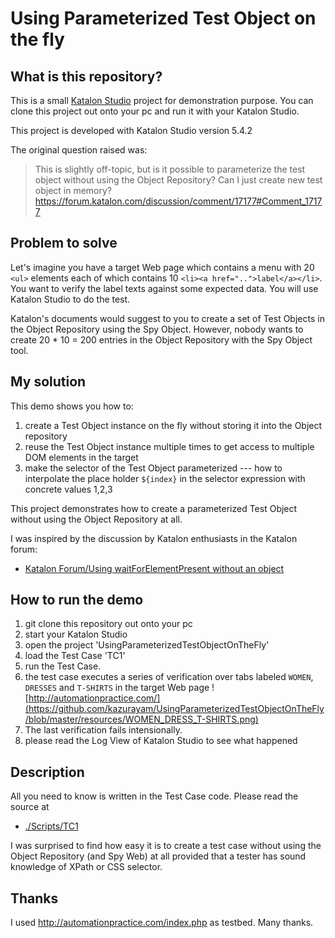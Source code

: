 Using Parameterized Test Object on the fly
==========================================

## What is this repository?

This is a small [Katalon Studio](https://www.katalon.com/) project for demonstration purpose. You can clone this project out onto your pc
and run it with your Katalon Studio.

This project is developed with Katalon Studio version 5.4.2

The original question raised was:

>This is slightly off-topic, but is it possible to parameterize the test object without using the Object Repository?
Can I just create new test object in memory?
>https://forum.katalon.com/discussion/comment/17177#Comment_17177

## Problem to solve

Let's imagine you have a target Web page which contains a menu with 20 `<ul>` elements each of which contains 10 `<li><a href="..">label</a></li>`. You want to verify the label texts against some expected data. You will use Katalon Studio to do the test.

Katalon's documents would suggest to you to create a set of Test Objects in the Object Repository using the Spy Object. However, nobody wants to  create 20 * 10 = 200 entries in the Object Repository with the Spy Object tool.

## My solution

This demo shows you how to:

1. create a Test Object instance on the fly without storing it into the Object repository
2. reuse the Test Object instance multiple times to get access to multiple DOM elements in the target
3. make the selector of the Test Object parameterized --- how to interpolate the place holder `${index}` in the selector expression with concrete values 1,2,3

This project demonstrates how to create a parameterized Test Object without using the Object Repository at all.

I was inspired by the discussion by Katalon enthusiasts in the Katalon forum:
- [Katalon Forum/Using waitForElementPresent without an object]( https://forum.katalon.com/discussion/5852/using-waitforelementpresent-without-an-object)

## How to run the demo

1. git clone this repository out onto your pc
2. start your Katalon Studio
3. open the project 'UsingParameterizedTestObjectOnTheFly'
4. load the Test Case 'TC1'
5. run the Test Case.
6. the test case executes a series of verification over tabs labeled `WOMEN`, `DRESSES` and `T-SHIRTS` in the target Web page  ![http://automationpractice.com/](https://github.com/kazurayam/UsingParameterizedTestObjectOnTheFly/blob/master/resources/WOMEN_DRESS_T-SHIRTS.png)
7. The last verification fails  intensionally.
8. please read the Log View of Katalon Studio to see what happened

## Description

All you need to know is written in the Test Case code. Please read the source at
- [./Scripts/TC1](https://github.com/kazurayam/UsingParameterizedTestObjectOnTheFly/blob/master/Scripts/TC1/Script1529021746181.groovy)

I was surprised to find how easy it is to create a test case without using the Object Repository (and Spy Web) at all provided that a tester has sound knowledge of XPath or CSS selector.

## Thanks

I used http://automationpractice.com/index.php as testbed. Many thanks.
